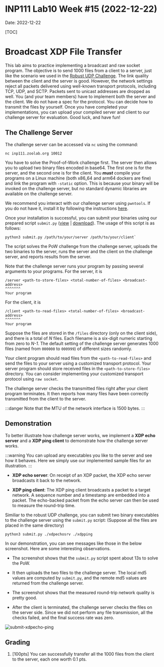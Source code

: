 # INP111 Lab10 Week #15 (2022-12-22)

Date: 2022-12-22

[TOC]

# Broadcast XDP File Transfer

This lab aims to practice implementing a broadcast and raw socket program. The objective is to send 1000 files from a client to a server, just like the scenario we used in the [Robust UDP Challenge](https://md.zoolab.org/s/zniK2CzAA). The link quality between the client and the server is good. However, the network settings reject all packets delivered using well-known transport protocols, including TCP, UDP, and SCTP. Packets sent to unicast addresses are dropped as well. You (and your team members) have to implement both the server and the client. We do not have a spec for the protocol. You can decide how to transmit the files by yourself. Once you have completed your implementations, you can upload your compiled server and client to our challenge server for evaluation. Good luck, and have fun!

## The Challenge Server

The challenge server can be accessed via ``nc`` using the command:
```
nc inp111.zoolab.org 10012
```
You have to solve the Proof-of-Work challenge first. The server then allows you to upload two binary files encoded in base64. The first one is for the server, and the second one is for the client. You ***must*** compile your programs on a Linux machine (both x86_64 and arm64 dockers are fine) and link the program with `-static` option. This is because your binary will be invoked on the challenge server, but no standard dynamic libraries are available on the challenge server.

We recommend you interact with our challenge server using `pwntools`. If you do not have it, install it by following the instructions [here](https://md.zoolab.org/s/EleTCdAQ5).

Once your installation is successful, you can submit your binaries using our prepared script `submit.py` ([view](https://inp111.zoolab.org/code.html?file=lab10/submit.py) | [download](https://inp111.zoolab.org/lab10/submit.py)). The usage of this script is as follows:
```
python3 submit.py /path/to/your/server /path/to/your/client`
```
The script solves the PoW challenge from the challenge server, uploads the two binaries to the server, runs the server and the client on the challenge server, and reports results from the server.

Note that the challenge server runs your program by passing several arguments to your programs. For the server, it is
```
/server <path-to-store-files> <total-number-of-files> <broadcast-address>
^^^^^^^
Your program
```
For the client, it is
```
/client <path-to-read-files> <total-number-of-files> <broadcast-address>
^^^^^^^
Your program
```
Suppose the files are stored in the `/files` directory (only on the client side), and there is a total of *N* files. Each filename is a six-digit numeric starting from zero to *N-1*. The default setting of the challenge server generates 1000 files (named from `000000` to `000999`) of different sizes randomly.

Your client program should read files from the `<path-to-read-files>` and send the files to your server using a customized transport protocol. Your server program should store received files in the `<path-to-store-files>` directory. You can consider implementing your customized transport protocol using `raw socket`.

The challenge server checks the transmitted files right after your client program terminates. It then reports how many files have been correctly transmitted from the client to the server.

:::danger
Note that the MTU of the network interface is 1500 bytes.
:::

## Demonstration

To better illustrate how challenge server works, we implement a **XDP echo server** and a **XDP ping client** to demonstrate how the challenge server works.

:::warning
You can upload any executables you like to the server and see how it behaves. Here we simply use our implemented sample files for an illustration.
:::

- **XDP echo server**:
   On receipt of an XDP packet, the XDP echo server broadcasts it back to the network.

- **XDP ping client**:
   The XDP ping client broadcasts a packet to a target network. A sequence number and a timestamp are embedded into a packet. The echo-backed packet from the echo server can then be used to measure the round-trip time. 

Similiar to the robust UDP challenge, you can submit two binary executables to the challenge server using the `submit.py` script: (Suppose all the files are placed in the same directory)
```
python3 submit.py ./xdpechosrv ./xdpping
```
In our demonstration, you can see messages like those in the below screenshot. Here are some interesting observations.

- The screenshot shows that the `submit.py` script spent about 13s to solve the PoW.

- It then uploads the two files to the challenge server. The local md5 values are computed by `submit.py`, and the remote md5 values are returned from the challenge server.

- The screenshot shows that the measured round-trip network quality is pretty good.

- After the client is terminated, the challenge server checks the files on the server side. Since we did not perform any file transmission, all the checks failed, and the final success rate was zero.

![submit-xdpecho-ping](https://inp111.zoolab.org/lab10/submit-xdpecho-ping.png)


## Grading

1. [100pts] You can successfully transfer all the 1000 files from the client to the server, each one worth 0.1 pts.

